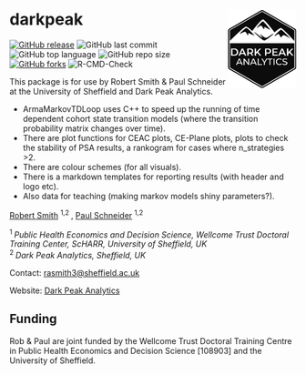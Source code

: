 # darkpeak <img src="man/figures/logo_concise.PNG" align="right" width="120" />


[![GitHub release](https://img.shields.io/badge/R-HEDS-green)](https://img.shields.io/badge/R-hello-green)
![GitHub last commit](https://img.shields.io/github/last-commit/RobertASmith/darkpeak?color=red&style=plastic)
![GitHub top language](https://img.shields.io/github/languages/top/RobertASmith/darkpeak?style=plastic)
![GitHub repo size](https://img.shields.io/github/repo-size/RobertASmith/darkpeak?style=plastic)
<br>
[![GitHub forks](https://img.shields.io/github/forks/RobertASmith/darkpeak?style=social&label=Fork&maxAge=2592000)](https://GitHub.com/RobertASmith/darkpeak/network/)
![R-CMD-Check](https://github.com/RobertASmith/darkpeak/actions/workflows/r_package_check.yml/badge.svg)


This package is for use by Robert Smith & Paul Schneider at the University of Sheffield and Dark Peak Analytics.

- ArmaMarkovTDLoop uses C++ to speed up the running of time dependent cohort state transition models (where the transition probability matrix changes over time).
- There are plot functions for CEAC plots, CE-Plane plots, plots to check the stability of PSA results, a rankogram for cases where n_strategies >2.
- There are colour schemes (for all visuals).
- There is a markdown templates for reporting results (with header and logo etc).
- Also data for teaching (making markov models shiny parameters?).

[Robert Smith](https://www.linkedin.com/in/robert-smith-53b28438) <sup> 1,2 </sup>, [Paul Schneider](https://www.sheffield.ac.uk/scharr/staff-pgrs/studentprofiles/paulschneider) <sup> 1,2

<sup> 1 </sup> *Public Health Economics and Decision Science, Wellcome Trust Doctoral Training Center, ScHARR, University of Sheffield, UK* <br>
<sup> 2 </sup> *Dark Peak Analytics, Sheffield, UK*

Contact: rasmith3@sheffield.ac.uk

Website: [Dark Peak Analytics](https://www.darkpeakanalytics.com)

## Funding
Rob & Paul are joint funded by the Wellcome Trust Doctoral Training Centre in Public Health Economics and Decision Science [108903] and the University of Sheffield.
